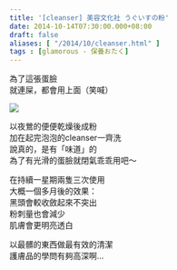 ```yaml
---
title: '[cleanser] 美容文化社 うぐいすの粉'
date: 2014-10-14T07:30:00.000+08:00
draft: false
aliases: [ "/2014/10/cleanser.html" ]
tags : [glamorous - 保養おたく]
---
```


為了這張蛋臉  
就連屎，都會用上面（笑喊）  

[![](https://1.bp.blogspot.com/-zjnG5MmRDBI/XE1ShXvLKdI/AAAAAAAAHFc/HLYyIbOjem0B6WG2X_vE3bNHNI5_D9TwACLcBGAs/s640/15223981939_ba19a10444_z.jpg)](https://1.bp.blogspot.com/-zjnG5MmRDBI/XE1ShXvLKdI/AAAAAAAAHFc/HLYyIbOjem0B6WG2X_vE3bNHNI5_D9TwACLcBGAs/s1600/15223981939_ba19a10444_z.jpg)

以夜鶯的便便乾燥後成粉  
加在起完泡泡的cleanser一齊洗  
說真的，是有「味道」的  
為了有光滑的蛋臉就閉氣乖乖用吧～  
  
在持續一星期兩隻三次使用  
大概一個多月後的效果：  
黑頭會較收斂起來不突出  
粉刺量也會減少  
肌膚會更明亮透白  
  
以最髒的東西做最有效的清潔  
護膚品的學問有夠高深啊...